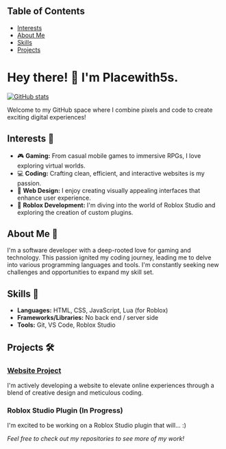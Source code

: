 ## Table of Contents

- [Interests](#interests-)
- [About Me](#about-me-)
- [Skills](#skills-)
- [Projects](#projects-)

# Hey there! 👋 I'm Placewith5s.

[![GitHub stats](https://github-readme-stats.vercel.app/api?username=Placewith5s&show_icons=true&theme=radical)](https://github.com/anuraghazra/github-readme-stats)

Welcome to my GitHub space where I combine pixels and code to create exciting digital experiences!

## Interests 🚀

- 🎮 **Gaming:** From casual mobile games to immersive RPGs, I love exploring virtual worlds.
- 💻 **Coding:** Crafting clean, efficient, and interactive websites is my passion.
- 🎨 **Web Design:** I enjoy creating visually appealing interfaces that enhance user experience. 
- 🤖 **Roblox Development:** I'm diving into the world of Roblox Studio and exploring the creation of custom plugins.

## About Me 🌟

I'm a software developer with a deep-rooted love for gaming and technology. This passion ignited my coding journey, leading me to delve into various programming languages and tools. I'm constantly seeking new challenges and opportunities to expand my skill set.

## Skills 🔧

- **Languages:** HTML, CSS, JavaScript, Lua (for Roblox)
- **Frameworks/Libraries:** No back end / server side
- **Tools:** Git, VS Code, Roblox Studio

## Projects 🛠️

### [Website Project](https://github.com/Placewith5s/Website)

I'm actively developing a website to elevate online experiences through a blend of creative design and meticulous coding. 

### Roblox Studio Plugin (In Progress)

I'm excited to be working on a Roblox Studio plugin that will... :)

*Feel free to check out my repositories to see more of my work!*

